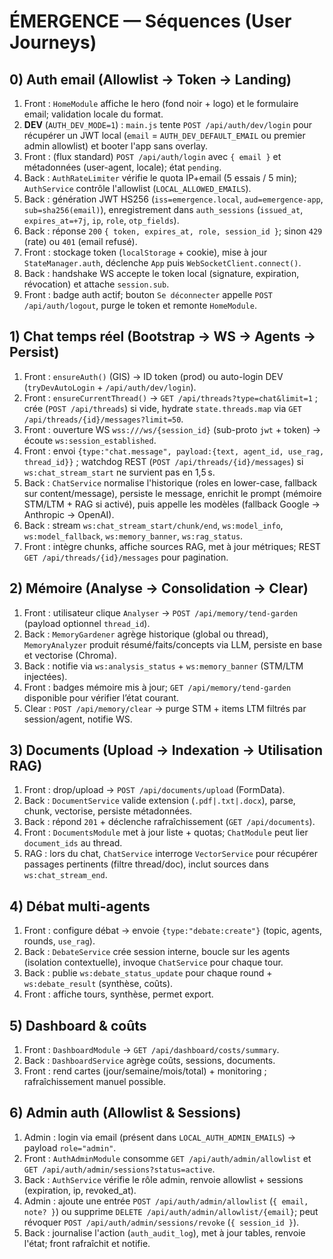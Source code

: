 # ÉMERGENCE — Séquences (User Journeys)

## 0) Auth email (Allowlist -> Token -> Landing)
1. Front : `HomeModule` affiche le hero (fond noir + logo) et le formulaire email; validation locale du format.
2. **DEV** (`AUTH_DEV_MODE=1`) : `main.js` tente `POST /api/auth/dev/login` pour récupérer un JWT local (`email` = `AUTH_DEV_DEFAULT_EMAIL` ou premier admin allowlist) et booter l'app sans overlay.
3. Front : (flux standard) `POST /api/auth/login` avec `{ email }` et métadonnées (user-agent, locale); état `pending`.
4. Back : `AuthRateLimiter` vérifie le quota IP+email (5 essais / 5 min); `AuthService` contrôle l'allowlist (`LOCAL_ALLOWED_EMAILS`).
5. Back : génération JWT HS256 (`iss=emergence.local`, `aud=emergence-app`, `sub=sha256(email)`), enregistrement dans `auth_sessions` (`issued_at`, `expires_at=+7j`, `ip`, `role`, `otp_fields`).
6. Back : réponse `200` `{ token, expires_at, role, session_id }`; sinon `429` (rate) ou `401` (email refusé).
7. Front : stockage token (`localStorage` + cookie), mise à jour `StateManager.auth`, déclenche `App` puis `WebSocketClient.connect()`.
8. Back : handshake WS accepte le token local (signature, expiration, révocation) et attache `session.sub`.
9. Front : badge auth actif; bouton `Se déconnecter` appelle `POST /api/auth/logout`, purge le token et remonte `HomeModule`.

## 1) Chat temps réel (Bootstrap -> WS -> Agents -> Persist)
1. Front : `ensureAuth()` (GIS) → ID token (prod) ou auto-login DEV (`tryDevAutoLogin` + `/api/auth/dev/login`).
2. Front : `ensureCurrentThread()` → `GET /api/threads?type=chat&limit=1` ; crée (`POST /api/threads`) si vide, hydrate `state.threads.map` via `GET /api/threads/{id}/messages?limit=50`.
3. Front : ouverture WS `wss:///ws/{session_id}` (sub-proto `jwt` + token) → écoute `ws:session_established`.
4. Front : envoi `{type:"chat.message", payload:{text, agent_id, use_rag, thread_id}}` ; watchdog REST (`POST /api/threads/{id}/messages`) si `ws:chat_stream_start` ne survient pas en 1,5 s.
5. Back : `ChatService` normalise l'historique (roles en lower-case, fallback sur content/message), persiste le message, enrichit le prompt (mémoire STM/LTM + RAG si activé), puis appelle les modèles (fallback Google → Anthropic → OpenAI).
6. Back : stream `ws:chat_stream_start/chunk/end`, `ws:model_info`, `ws:model_fallback`, `ws:memory_banner`, `ws:rag_status`.
7. Front : intègre chunks, affiche sources RAG, met à jour métriques; REST `GET /api/threads/{id}/messages` pour pagination.

## 2) Mémoire (Analyse → Consolidation → Clear)
1. Front : utilisateur clique `Analyser` → `POST /api/memory/tend-garden` (payload optionnel `thread_id`).
2. Back : `MemoryGardener` agrège historique (global ou thread), `MemoryAnalyzer` produit résumé/faits/concepts via LLM, persiste en base et vectorise (Chroma).
3. Back : notifie via `ws:analysis_status` + `ws:memory_banner` (STM/LTM injectées).
4. Front : badges mémoire mis à jour; `GET /api/memory/tend-garden` disponible pour vérifier l’état courant.
5. Clear : `POST /api/memory/clear` → purge STM + items LTM filtrés par session/agent, notifie WS.

## 3) Documents (Upload → Indexation → Utilisation RAG)
1. Front : drop/upload → `POST /api/documents/upload` (FormData).
2. Back : `DocumentService` valide extension (`.pdf|.txt|.docx`), parse, chunk, vectorise, persiste métadonnées.
3. Back : répond `201` + déclenche rafraîchissement (`GET /api/documents`).
4. Front : `DocumentsModule` met à jour liste + quotas; `ChatModule` peut lier `document_ids` au thread.
5. RAG : lors du chat, `ChatService` interroge `VectorService` pour récupérer passages pertinents (filtre thread/doc), inclut sources dans `ws:chat_stream_end`.

## 4) Débat multi-agents
1. Front : configure débat → envoie `{type:"debate:create"}` (topic, agents, rounds, `use_rag`).
2. Back : `DebateService` crée session interne, boucle sur les agents (isolation contextuelle), invoque `ChatService` pour chaque tour.
3. Back : publie `ws:debate_status_update` pour chaque round + `ws:debate_result` (synthèse, coûts).
4. Front : affiche tours, synthèse, permet export.

## 5) Dashboard & coûts
1. Front : `DashboardModule` → `GET /api/dashboard/costs/summary`.
2. Back : `DashboardService` agrège coûts, sessions, documents.
3. Front : rend cartes (jour/semaine/mois/total) + monitoring ; rafraîchissement manuel possible.

## 6) Admin auth (Allowlist & Sessions)
1. Admin : login via email (présent dans `LOCAL_AUTH_ADMIN_EMAILS`) -> payload `role="admin"`.
2. Front : `AuthAdminModule` consomme `GET /api/auth/admin/allowlist` et `GET /api/auth/admin/sessions?status=active`.
3. Back : `AuthService` vérifie le rôle admin, renvoie allowlist + sessions (expiration, ip, revoked_at).
4. Admin : ajoute une entrée `POST /api/auth/admin/allowlist` (`{ email, note? }`) ou supprime `DELETE /api/auth/admin/allowlist/{email}`; peut révoquer `POST /api/auth/admin/sessions/revoke` (`{ session_id }`).
5. Back : journalise l'action (`auth_audit_log`), met à jour tables, renvoie l'état; front rafraîchit et notifie.



